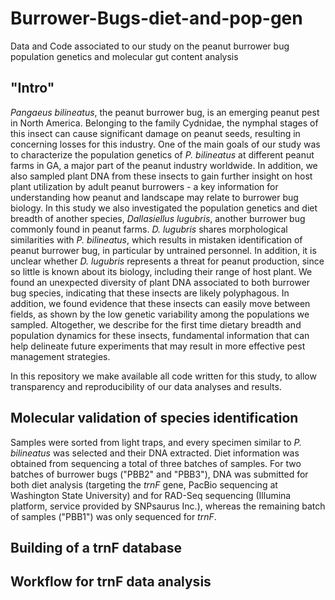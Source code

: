 # Burrower-Bugs-diet-and-pop-gen
 Data and Code associated to our study on the peanut burrower bug population genetics and molecular gut content analysis

## "Intro"
_Pangaeus_ _bilineatus_, the peanut burrower bug, is an emerging peanut pest in North America. Belonging to the family Cydnidae, the nymphal stages of this insect can cause significant damage on peanut seeds, resulting in concerning losses for this industry. One of the main goals of our study was to characterize the population genetics of _P._ _bilineatus_ at different peanut farms in GA, a major part of the peanut industry worldwide. In addition, we also sampled plant DNA from these insects to gain further insight on host plant utilization by adult peanut burrowers - a key information for understanding how peanut and landscape may relate to burrower bug biology. In this study we also investigated the population genetics and diet breadth of another species, _Dallasiellus_ _lugubris_, another burrower bug commonly found in peanut farms. _D._ _lugubris_ shares morphological similarities with _P._ _bilineatus_, which results in mistaken identification of peanut burrower bug, in particular by untrained personnel. In addition, it is unclear whether _D._ _lugubris_ represents a threat for peanut production, since so little is known about its biology, including their range of host plant. We found an unexpected diversity of plant DNA associated to both burrower bug species, indicating that these insects are likely polyphagous. In addition, we found evidence that these insects can easily move between fields, as shown by the low genetic variability among the populations we sampled. Altogether, we describe for the first time dietary breadth and population dynamics for these insects, fundamental information that can help delineate future experiments that may result in more effective pest management strategies.

In this repository we make available all code written for this study, to allow transparency and reproducibility of our data analyses and results.

## Molecular validation of species identification
Samples were sorted from light traps, and every specimen similar to _P._ _bilineatus_ was selected and their DNA extracted. Diet information was obtained from sequencing a total of  three batches of samples. For two batches of burrower bugs ("PBB2" and "PBB3"), DNA was submitted for both diet analysis (targeting the _trnF_ gene, PacBio sequencing at Washington State University) and for RAD-Seq sequencing (Illumina platform, service provided by SNPsaurus Inc.), whereas the remaining batch of samples ("PBB1") was only sequenced for _trnF_.

## Building of a trnF database



## Workflow for trnF data analysis
